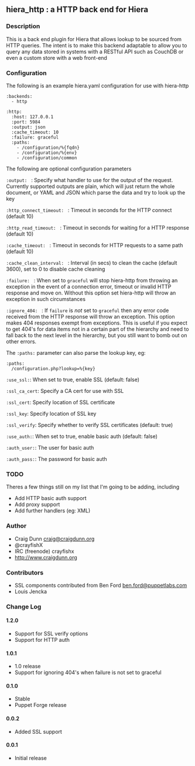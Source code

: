 ## hiera_http : a HTTP back end for Hiera


### Description

This is a back end plugin for Hiera that allows lookup to be sourced from HTTP queries.  The intent is to make this backend adaptable to allow you to query any data stored in systems with a RESTful API such as CouchDB or even a custom store with a web front-end

### Configuration

The following is an example hiera.yaml configuration for use with hiera-http

    :backends:
      - http
     
    :http:
      :host: 127.0.0.1
      :port: 5984
      :output: json
      :cache_timeout: 10
      :failure: graceful
      :paths:
        - /configuration/%{fqdn}
        - /configuration/%{env}
        - /configuration/common


The following are optional configuration parameters

`:output: ` : Specify what handler to use for the output of the request.  Currently supported outputs are plain, which will just return the whole document, or YAML and JSON which parse the data and try to look up the key

`:http_connect_timeout: ` : Timeout in seconds for the HTTP connect (default 10)

`:http_read_timeout: ` : Timeout in seconds for waiting for a HTTP response (default 10)

`:cache_timeout: ` : Timeout in seconds for HTTP requests to a same path (default 10)

`:cache_clean_interval: ` : Interval (in secs) to clean the cache (default 3600), set to 0 to disable cache cleaning 

`:failure: ` : When set to `graceful` will stop hiera-http from throwing an exception in the event of a connection error, timeout or invalid HTTP response and move on.  Without this option set hiera-http will throw an exception in such circumstances

`:ignore_404: ` : If `failure` is _not_ set to `graceful` then any error code received from the HTTP response will throw an exception.  This option makes 404 responses exempt from exceptions.  This is useful if you expect to get 404's for data items not in a certain part of the hierarchy and need to fall back to the next level in the hierarchy, but you still want to bomb out on other errors.

The `:paths:` parameter can also parse the lookup key, eg:

    :paths:
      /configuration.php?lookup=%{key}

`:use_ssl:`: When set to true, enable SSL (default: false)

`:ssl_ca_cert`: Specify a CA cert for use with SSL

`:ssl_cert`: Specify location of SSL certificate

`:ssl_key`: Specify location of SSL key

`:ssl_verify`: Specify whether to verify SSL certificates (default: true)

`:use_auth:`: When set to true, enable basic auth (default: false)

`:auth_user:`: The user for basic auth

`:auth_pass:`: The password for basic auth

### TODO

Theres a few things still on my list that I'm going to be adding, including

* Add HTTP basic auth support
* Add proxy support
* Add further handlers (eg: XML)


### Author

* Craig Dunn <craig@craigdunn.org>
* @crayfishX
* IRC (freenode) crayfishx
* http://www.craigdunn.org

### Contributors

* SSL components contributed from Ben Ford <ben.ford@puppetlabs.com>
* Louis Jencka <jencka>

### Change Log

#### 1.2.0

* Support for SSL verify options <jencka>
* Support for HTTP auth <jencka>

#### 1.0.1

* 1.0 release
* Support for ignoring 404's when failure is not set to graceful
 
#### 0.1.0
* Stable
* Puppet Forge release

#### 0.0.2
* Added SSL support

#### 0.0.1
* Initial release


